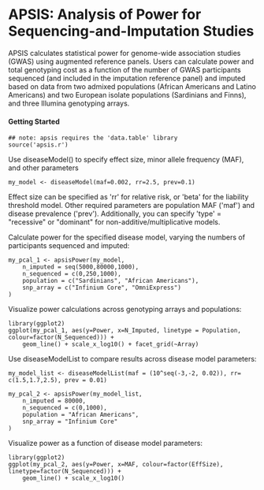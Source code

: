 # APSIS: Analysis of Power for Sequencing-and-Imputation Studies

APSIS calculates statistical power for genome-wide association studies (GWAS) using augmented reference panels.  Users can calculate power and total genotyping cost as a function of the number of GWAS participants sequenced (and included in the imputation reference panel) and imputed based on data from two admixed populations (African Americans and Latino Americans) and two European isolate populations (Sardinians and Finns), and three Illumina genotyping arrays.

#### Getting Started 
```
## note: apsis requires the 'data.table' library
source('apsis.r')
```

Use diseaseModel() to specify effect size, minor allele frequency (MAF), and other parameters

```
my_model <- diseaseModel(maf=0.002, rr=2.5, prev=0.1)
```

Effect size can be specified as 'rr' for relative risk, or 'beta' for the liability threshold model. Other required parameters are population MAF ('maf') and disease prevalence ('prev'). Additionally, you can specify 'type' = "recessive" or "dominant" for non-additive/multiplicative models. 

Calculate power for the specified disease model, varying the numbers of participants sequenced and imputed:

```
my_pcal_1 <- apsisPower(my_model, 
	n_imputed = seq(5000,80000,1000), 
	n_sequenced = c(0,250,1000),
	population = c("Sardinians", "African Americans"),
	snp_array = c("Infinium Core", "OmniExpress")
)
```

Visualize power calculations across genotyping arrays and populations:

```
library(ggplot2)
ggplot(my_pcal_1, aes(y=Power, x=N_Imputed, linetype = Population, colour=factor(N_Sequenced))) + 
	geom_line() + scale_x_log10() + facet_grid(~Array)
```

Use diseaseModelList to compare results across disease model parameters:

```
my_model_list <- diseaseModelList(maf = (10^seq(-3,-2, 0.02)), rr= c(1.5,1.7,2.5), prev = 0.01)

my_pcal_2 <- apsisPower(my_model_list, 
	n_imputed = 80000, 
	n_sequenced = c(0,1000),
	population = "African Americans",
	snp_array = "Infinium Core"
)
```

Visualize power as a function of disease model parameters:

```
library(ggplot2)
ggplot(my_pcal_2, aes(y=Power, x=MAF, colour=factor(EffSize), linetype=factor(N_Sequenced))) + 
	geom_line() + scale_x_log10() 
```

